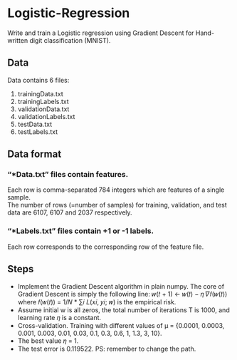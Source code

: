 # Logistic-Regression
Write and train a Logistic regression using Gradient Descent for Hand-written digit classification (MNIST).

## Data
Data contains 6 files: <br>
1) trainingData.txt <br> 
2) trainingLabels.txt <br> 
3) validationData.txt <br> 
4) validationLabels.txt <br> 
5) testData.txt <br> 
6) testLabels.txt <br>

## Data format
### “*Data.txt” files contain features.
Each row is comma-separated 784 integers which are features of a single sample. <br>
The number of rows (=number of samples) for training, validation, and test data are 6107, 6107 and 2037 respectively. <br>
### “*Labels.txt” files contain +1 or -1 labels. 
Each row corresponds to the corresponding row of the feature file. 
 
## Steps
- Implement the Gradient Descent algorithm in plain numpy. The core of Gradient Descent is simply the following line:
𝑤(𝑡 + 1) ← 𝑤(𝑡) − 𝜂 𝛻𝑓(𝑤(𝑡)) where 𝑓(𝑤(𝑡)) = 1/𝑁 * ∑𝑖 𝐿(𝑥𝑖, 𝑦𝑖; 𝑤) is the empirical risk.
- Assume initial w is all zeros, the total number of iterations T is 1000, and learning rate 𝜂 is a constant.
- Cross-validation. Training with different values of μ = {0.0001, 0.0003, 0.001, 0.003, 0.01, 0.03, 0.1, 0.3, 0.6, 1, 1.3, 3, 10}.
- The best value 𝜂 = 1.
- The test error is 0.119522. 
PS: remember to change the path.
